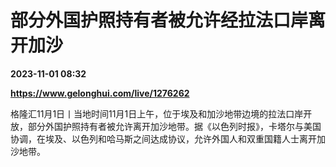 # 部分外国护照持有者被允许经拉法口岸离开加沙

**2023-11-01 08:32**

**https://www.gelonghui.com/live/1276262**

格隆汇11月1日丨当地时间11月1日上午，位于埃及和加沙地带边境的拉法口岸开放，部分外国护照持有者被允许离开加沙地带。据《以色列时报》，卡塔尔与美国协调，在埃及、以色列和哈马斯之间达成协议，允许外国人和双重国籍人士离开加沙地带。